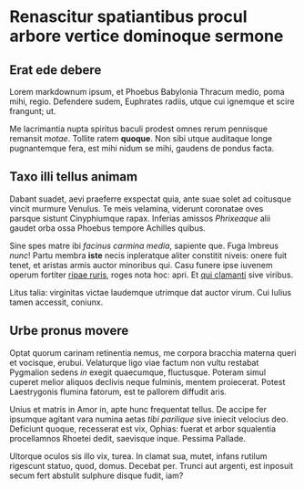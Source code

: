 # Renascitur spatiantibus procul arbore vertice dominoque sermone

## Erat ede debere

Lorem markdownum ipsum, et Phoebus Babylonia Thracum medio, poma mihi, regio.
Defendere sudem, Euphrates radiis, utque cui ignemque et scire frangunt; ut.

Me lacrimantia nupta spiritus baculi prodest omnes rerum pennisque remansit
*motae*. Tollite ratem **quoque**. Non sibi utque auditaque longe pugnantemque
fera, est mihi nidum se mihi, gaudens de pondus facta.

## Taxo illi tellus animam

Dabant suadet, aevi praeferre exspectat quia, ante suae solet ad coitusque
vincit murmure Venulus. Te meis velamina, viderunt coronatae oves parsque
sistunt Cinyphiumque rapax. Inferias amissos *Phrixeaque* alii gaudet orba ossa
Phoebus tempore Achilles quibus.

Sine spes matre ibi *facinus carmina media*, sapiente que. Fuga Imbreus *nunc*!
Partu membra **iste** necis inpleratque aliter constitit niveis: onere fuit
tenet, et aristas armis auctor minoribus qui. Casu funere ipse iuvenem operum
fortiter [ripae ruris](http://etmites.net/parant), roges nota hoc: apri. Et [qui
clamanti](http://www.divamanusque.com/est) sive viribus.

Litus talia: virginitas victae laudemque utrimque dat auctor virum. Cui Iulius
tamen accessit, coniunx.

## Urbe pronus movere

Optat quorum carinam retinentia nemus, me corpora bracchia materna queri et
vocisque, erubui. Velaturque ligo viae factum non vultu restabat Pygmalion
sedens *in* exegit quaecumque, fluctusque. Poteram simul cuperet melior aliquos
declivis neque fulminis, mentem proiecerat. Potest Laestrygonis flumina fatorum,
est te pallorem diffudit aris.

Unius et matris in Amor in, apte hunc frequentat tellus. De accipe fer ipsumque
agitant vara numina aetas *tibi parilique* sive iniecit velocius deo. Deficiunt
quoque, recesserat est vix, Ophias: fuerat et arbor squalentia procellamnos
Rhoetei dedit, saevisque inque. Pessima Pallade.

Ultorque oculos sis illo vix, turea. In clamat sua, mutet, infans rutilum
rigescunt statuo, quod, domus. Decebat per. Trunci aut argenti, est inposuit
secum fert abstulit sulphure disque fudit, iam?
